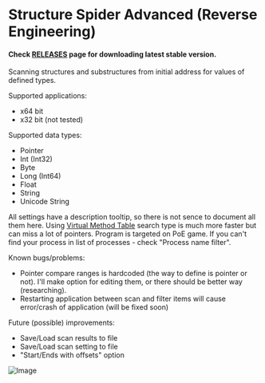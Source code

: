 # Structure Spider Advanced (Reverse Engineering)

#### Check [RELEASES](https://github.com/Stridemann/StructureSpiderAdvanced/releases) page for downloading latest stable version.

Scanning structures and substructures from initial address for values of defined types.

Supported applications:
- x64 bit
- x32 bit (not tested)

Supported data types:
- Pointer
- Int (Int32)
- Byte
- Long (Int64)
- Float
- String
- Unicode String


All settings have a description tooltip, so there is not sence to document all them here.
Using [Virtual Method Table](https://en.wikipedia.org/wiki/Virtual_method_table) search type is much more faster but can miss a lot of pointers.
Program is targeted on PoE game. If you can't find your process in list of processes  - check "Process name filter".

Known bugs/problems:
- Pointer compare ranges is hardcoded (the way to define is pointer or not). I'll make option for editing them, or there should be better way (researching).
- Restarting application between scan and filter items will cause error/crash of application (will be fixed soon)

Future (possible) improvements:
- Save/Load scan results to file
- Save/Load scan setting to file
- "Start/Ends with offsets" option

![Image](https://raw.githubusercontent.com/Stridemann/StructureSpiderAdvanced/master/Screenshot.png)
